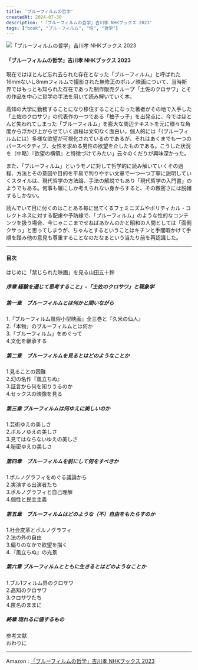```yaml
---
title: 'ブルーフィルムの哲学'
createdAt: 2024-07-30
description: '「ブルーフィルムの哲学」吉川孝 NHKブックス 2023'
tags: ["book", "ブルーフィルム", "性", "哲学"]
---
```


![「ブルーフィルムの哲学」吉川孝 NHKブックス 2023](https://i.gyazo.com/c777d46bcb23a206f1dd5ba836e388fa.png)

#### 「ブルーフィルムの哲学」吉川孝 NHKブックス 2023

現在ではほとんど忘れ去られた存在となった「ブルーフィルム」と呼ばれた16mmないし8mmフィルムで撮影された無修正のポルノ映画について、当時斯界ではもっとも知られた存在であった制作販売グループ「土佐のクロサワ」とその作品を中心に哲学の手法を用いて読み解いていく本。

高知の大学に勤務することになり移住することになった著者がその地で入手した「土佐のクロサワ」の代表作の一つである「柚子っ子」を出発点に、今ではほとんど失われてしまった「ブルーフィルム」を膨大な周辺テキストを元に様々な角度から浮かび上がらせていく過程は文句なく面白い。個人的には「（ブルーフィルムには）多様な欲望が可視化されているのであるが、それはあくまでも一つのパースペクティブ、女性を求める男性の欲望を介したものである。こうした状況を（中略）『欲望の横領』と特徴づけてみたい」云々のくだりが興味深かった。

また、「ブルーフィルム」というモノに対して哲学的に読み解いていくその過程、方法とその意図や目的を平易で判りやすい文章で一つ一つ丁寧に説明していくスタイルは、現代哲学の方法論、手法の解説でもあり「現代哲学の入門書」のようでもある。何事も雑にしか考えられない身からすると、その緻密さには脱帽するしかない。

読んでいて目に付くのはことある毎に出てくるフェミニズムやポリティカル・コレクトネスに対する配慮や予防線で、「ブルーフィルム」のような性的なコンテンツを扱う場合、今じゃここまでせねばあかんのかと昭和の人間としては「面倒クサっ」と思ってしまうが、ちゃんとするということはキチンと手間暇かけて手順を踏み他の意見も尊重することなのだなぁという当たり前を再認識した。


--- 

#### 目次

はじめに「禁じられた映画」を見る山田五十鈴 

##### 序章 経験を通じて思考すること」-「土佐のクロサワ」と現象学  
##### 第一章　ブルーフィルムとは何かと問いながら

1.『ブルーフィルム風俗小型映画』全三巻と『久米の仙人』  
2.「本物」のブルーフィルムとは何か  
3.「ブルーフィルム」をめぐって  
4.文化を継承する  

##### 第二章　ブルーフィルムを見るとはどのようなことか  

1.見ることの困難  
2.幻の名作『風立ちぬ』  
3.証言から何を知りうるのか  
4.セックスの映像を見る  

##### 第三章 ブルーフィルムは何ゆえに美しいのか  

1.芸術ゆえの美しさ  
2.ポルノゆえの美しさ  
3.見てはならないゆえの美しさ  
4.秘密ゆえの美しさ  

##### 第四章　ブルーフィルムを前にして何をすべきか

1.ポルノグラフィをめぐる議論から  
2.実演する出演者たち  
3.ポルノグラフィと自己理解  
4.個性と民主主義  

##### 第五章　ブルーフィルムはどのような（不）自由をもたらすのか

1.社会変革とポルノグラフィ  
2.法の外の自由  
3.偏りのなかで欲望を描く  
4.『風立ちぬ』の光景  

##### 第六章 ブルーフィルムとともに生きるとはどのようなことか

1.ブル1フィルム界のクロサワ  
2.高知のクロサワ  
3.クロサワたち  
4.匿名のままに  

##### 終章 現れるに値するもの

参考文献  
おわりに


---

Amazon : [「ブルーフィルムの哲学」吉川孝 NHKブックス 2023](https://www.amazon.co.jp/dp/4140912820)    
